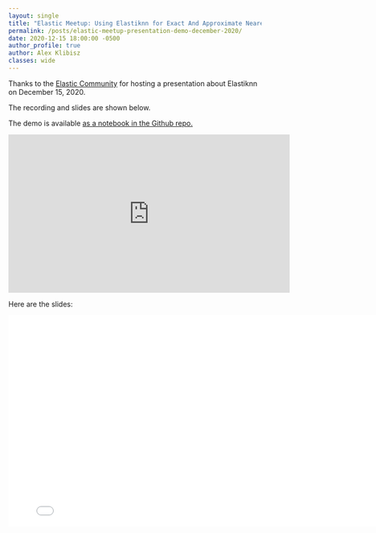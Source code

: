```yaml
---
layout: single
title: "Elastic Meetup: Using Elastiknn for Exact And Approximate Nearest Neighbor Search"
permalink: /posts/elastic-meetup-presentation-demo-december-2020/
date: 2020-12-15 18:00:00 -0500
author_profile: true
author: Alex Klibisz
classes: wide
---
```


Thanks to the [Elastic Community](https://www.elastic.co/community/) for hosting a presentation about Elastiknn on December 15, 2020.

The recording and slides are shown below.

The demo is available [as a notebook in the Github repo.](https://github.com/alexklibisz/elastiknn/tree/master/examples/tutorial-notebooks)

<iframe width="560" height="315" src="https://www.youtube.com/embed/M4vqhmSZMTI" frameborder="0" allow="accelerometer; autoplay; clipboard-write; encrypted-media; gyroscope; picture-in-picture" allowfullscreen></iframe>

Here are the slides:

<iframe width="800" height="420" src="/elastiknn/assets/downloads/elastic-meetup-2020-12-15-slides.pdf" frameborder="0" allowfullscreen></iframe>
